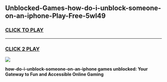 
## Unblocked-Games-how-do-i-unblock-someone-on-an-iphone-Play-Free-5wl49
<h3>
<a href="https://premium76.site?title=how-do-i-unblock-someone-on-an-iphone&ref=12A">CLICK TO PLAY</a></h3>
<hr>

<h3>
<a href="https://premium76.site?title=how-do-i-unblock-someone-on-an-iphone&ref=12A">CLICK 2 PLAY</a>
  
</h3>

<a href="https://premium76.site?title=how-do-i-unblock-someone-on-an-iphone&ref=12A"><img src="https://clearcache.store/games.png"></a>


**how-do-i-unblock-someone-on-an-iphone games unblocked: Your Gateway to Fun and Accessible Online Gaming**
